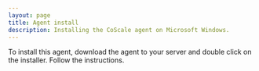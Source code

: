 ```yaml
---
layout: page
title: Agent install
description: Installing the CoScale agent on Microsoft Windows.
---
```


To install this agent, download the agent to your server and double click on the installer. Follow the instructions.
